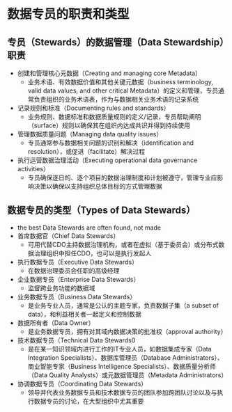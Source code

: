 # **数据专员的职责和类型**

## 专员（Stewards）的数据管理（Data Stewardship）职责

- 创建和管理核心元数据（Creating and managing core Metadata）
  - 业务术语、有效数据价值和其他关键元数据（business terminology, valid data values, and other critical Metadata）的定义和管理，专员通常负责组织的业务术语表，作为与数据相关业务术语的记录系统
- 记录规则和标准（Documenting rules and standards）
  - 业务规则、数据标准和数据质量规则的定义/记录，专员帮助阐明（surface）规则以确保其在组织内达成共识并得到持续使用
- 管理数据质量问题（Managing data quality issues）
  - 专员通常参与数据相关问题的识别和解决（identification and resolution），或促进（facilitate）解决过程
- 执行运营数据治理活动（Executing operational data governance activities）
  - 专员确保逐日的、逐个项目的数据治理制度和计划被遵守，管理专业应影响决策以确保以支持组织总体目标的方式管理数据

## 数据专员的类型（Types of Data Stewards）

- the best Data Stewards are often found, not made
- 首席数据官（Chief Data Stewards）
  - 可用代替CDO主持数据治理机构，或者在虚拟（基于委员会）或分布式数据治理组织中担任CDO，也可以是执行发起人
- 执行数据专员（Executive Data Stewards）
  - 在数据治理委员会任职的高级经理
- 企业数据专员（Enterprise Data Stewards）
  - 监督跨业务功能的数据域
- 业务数据专员（Business Data Stewards）
  - 是业务专业人员，通常是公认的主题专家，负责数据子集（a subset of data），和利益相关者一起定义和控制数据
- 数据所有者（Data Owner）
  - 是业务数据专员，拥有对其域内数据决策的批准权（approval authority）
- 技术数据专员（Technical Data Stewards0
  - 是在某一知识领域内进行工作的IT专业人员，如数据集成专家（Data Integration Specialists）、数据库管理员（Database Administrators）、商业智能专家（Business Intelligence Specialists）、数据质量分析师（Data Quality Analysts）或元数据管理员（Metadata Administrators）
- 协调数据专员（Coordinating Data Stewards）
  - 领导并代表业务数据专员和技术数据专员的团队参加跨团队讨论以及与执行数据专员的讨论，在大型组织中尤其重要